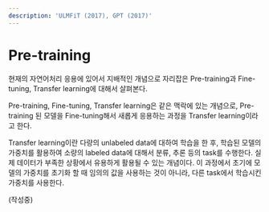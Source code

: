```yaml
---
description: 'ULMFiT (2017), GPT (2017)'
---
```


# Pre-training

 현재의 자연어처리 응용에 있어서 지배적인 개념으로 자리잡은 Pre-training과 Fine-tuning, Transfer learning에 대해서 살펴본다. 

 Pre-training, Fine-tuning, Transfer learning은 같은 맥락에 있는 개념으로, Pre-training 된 모델을 Fine-tuning해서 새롭게 응용하는 과정을 Transfer learning이라고 한다.

 Transfer learning이란 다량의 unlabeled data에 대하여 학습을 한 후, 학습된 모델의 가중치를 활용하여 소량의 labeled data에 대해서 분류, 추론 등의 task를 수행한다. 실제 데이터가 부족한 상황에서 유용하게 활용될 수 있는 개념이다. 이 과정에서 초기에 모델의 가중치를 초기화 할 때 임의의 값을 사용하는 것이 아니라, 다른 task에서 학습시킨 가중치를 사용한다.

\(작성중\)

